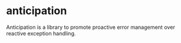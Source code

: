 # anticipation
Anticipation is a library to promote proactive error management over reactive exception handling.  
